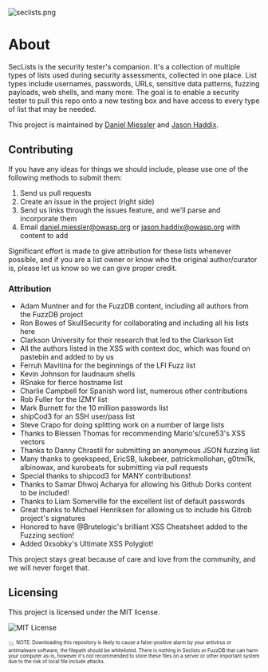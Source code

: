 ![seclists.png](https://danielmiessler.com/images/seclists-long.png "seclists.png")

# About

SecLists is the security tester's companion. It's a collection of multiple types of lists used during security assessments, collected in one place. List types include usernames, passwords, URLs, sensitive data patterns, fuzzing payloads, web shells, and many more. The goal is to enable a security tester to pull this repo onto a new testing box and have access to every type of list that may be needed.

This project is maintained by [Daniel Miessler](http://www.danielmiessler.com/ "Daniel Miessler") and [Jason Haddix](http://www.securityaegis.com "Jason Haddix").

## Contributing

If you have any ideas for things we should include, please use one of the following methods to submit them:

1. Send us pull requests
2. Create an issue in the project (right side)
3. Send us links through the issues feature, and we'll parse and incorporate them
3. Email daniel.miessler@owasp.org or jason.haddix@owasp.org with content to add

Significant effort is made to give attribution for these lists whenever possible, and if you are a list owner or know who the original author/curator is, please let us know so we can give proper credit.

### Attribution

- Adam Muntner and  for the FuzzDB content, including all authors from the FuzzDB project
- Ron Bowes of SkullSecurity for collaborating and including all his lists here
- Clarkson University for their research that led to the Clarkson list
- All the authors listed in the XSS with context doc, which was found on pastebin and added to by us
- Ferruh Mavitina for the beginnings of the LFI Fuzz list
- Kevin Johnson for laudnaum shells
- RSnake for fierce hostname list
- Charlie Campbell for Spanish word list, numerous other contributions
- Rob Fuller for the IZMY list
- Mark Burnett for the 10 million passwords list
- shipCod3 for an SSH user/pass list
- Steve Crapo for doing splitting work on a number of large lists
- Thanks to Blessen Thomas for recommending Mario's/cure53's XSS vectors
- Thanks to Danny Chrastil for submitting an anonymous JSON fuzzing list
- Many thanks to geekspeed, EricSB, lukebeer, patrickmollohan, g0tmi1k, albinowax, and kurobeats for submitting via pull requests
- Special thanks to shipcod3 for MANY contributions!
- Thanks to Samar Dhwoj Acharya for allowing his Github Dorks content to be included!
- Thanks to Liam Somerville for the excellent list of default passwords
- Great thanks to Michael Henriksen for allowing us to include his Gitrob project's signatures
- Honored to have @Brutelogic's brilliant XSS Cheatsheet added to the Fuzzing section!
- Added 0xsobky's Ultimate XSS Polyglot!

This project stays great because of care and love from the community, and we will never forget that.

## Licensing

This project is licensed under the MIT license.

![MIT License](https://img.shields.io/github/license/mashape/apistatus.svg)

:boom: <sup><sub>NOTE: Downloading this repository is likely to cause a false-positive alarm by your antivirus or antimalware software, the filepath should be whitelisted. There is nothing in Seclists or FuzzDB that can harm your computer as-is, however it's not recommended to store these files on a server or other important system due to the risk of local file include attacks.</sup></sub>
